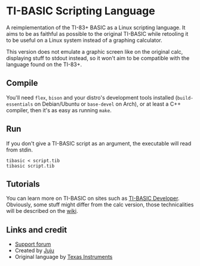 TI-BASIC Scripting Language
===========================
A reimplementation of the TI-83+ BASIC as a Linux scripting language. It aims to be as faithful as possible to the original TI-BASIC while retooling it to be useful on a Linux system instead of a graphing calculator.

This version does not emulate a graphic screen like on the original calc, displaying stuff to stdout instead, so it won't aim to be compatible with the language found on the TI-83+.

Compile
-------
You'll need ```flex```, ```bison``` and your distro's development tools installed (```build-essentials``` on Debian/Ubuntu or ```base-devel``` on Arch), or at least a C++ compiler, then it's as easy as running ```make```.

Run
---
If you don't give a TI-BASIC script as an argument, the executable will read from stdin.
```
tibasic < script.tib
tibasic script.tib
```

Tutorials
---------
You can learn more on TI-BASIC on sites such as [TI-BASIC Developer](http://tibasicdev.wikidot.com/). Obviously, some stuff might differ from the calc version, those technicalities will be described on the [wiki](https://github.com/juju2143/tibasic/wiki).

Links and credit
----------------
* [Support forum](http://omnimaga.org/)
* Created by [Juju](http://juju2143.ca)
* Original language by [Texas Instruments](http://education.ti.com)
